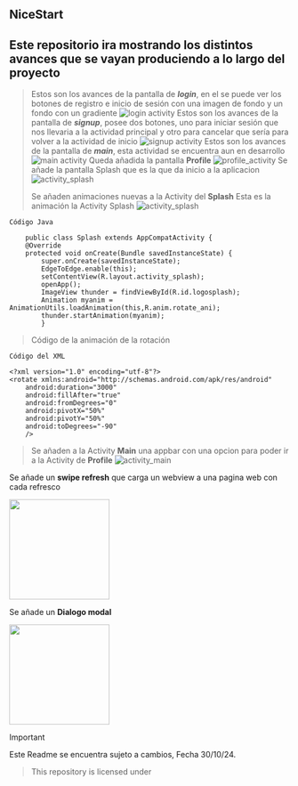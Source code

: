 ## NiceStart

## Este **repositorio** ira mostrando los distintos avances que se vayan produciendo a lo largo del proyecto
>Estos son los avances de la pantalla de ***login***, en el se puede ver los botones de registro e inicio de sesión con una imagen de fondo y un fondo con un gradiente
![login activity](img/login.png)
>Estos son los avances de la pantalla de ***signup***, posee dos botones, uno para iniciar sesión que nos llevaria a la actividad principal y otro para cancelar que sería para volver a la actividad de inicio
![signup activity](img/signup.png)
>Estos son los avances de la pantalla de ***main***, esta actividad se encuentra aun en desarrollo
![main activity](img/main.png)
> Queda añadida la pantalla **Profile**
![profile_activity](img/profile.png)
>Se añade la pantalla Splash que es la que da inicio a la aplicacion
![activity_splash](img/splash.png)
> 
> Se añaden animaciones nuevas a la Activity del **Splash**
>Esta es la animación la Activity Splash
![activity_splash](videos/splash.gif) 
```    
Código Java

    public class Splash extends AppCompatActivity {
    @Override
    protected void onCreate(Bundle savedInstanceState) {
        super.onCreate(savedInstanceState);
        EdgeToEdge.enable(this);
        setContentView(R.layout.activity_splash);
        openApp();
        ImageView thunder = findViewById(R.id.logosplash);
        Animation myanim = AnimationUtils.loadAnimation(this,R.anim.rotate_ani);
        thunder.startAnimation(myanim);
        }
```
>Código de la animación de la rotación
```
Código del XML

<?xml version="1.0" encoding="utf-8"?>
<rotate xmlns:android="http://schemas.android.com/apk/res/android"
    android:duration="3000"
    android:fillAfter="true"
    android:fromDegrees="0"
    android:pivotX="50%"
    android:pivotY="50%"
    android:toDegrees="-90"
    />
```

>Se añaden a la Activity **Main** una appbar con una opcion para poder ir a la Activity de **Profile**
>![activity_main](img/mainV2.png)
> 
Se añade un **swipe refresh** que carga un webview a una pagina web con cada refresco

<img src="videos/swipe_refresh.gif" width="180"></img>

Se añade un **Dialogo modal**

<img src="videos/Dialogo_modal.gif" width="180"></img>

>[!IMPORTANT]
>
>Este Readme se encuentra sujeto a cambios, Fecha 30/10/24.

>This repository is licensed under